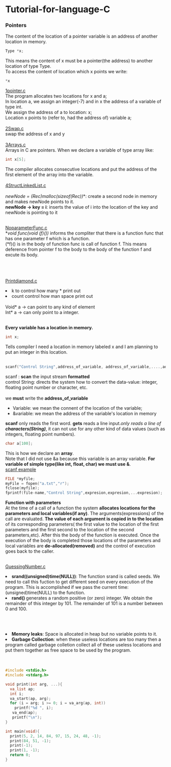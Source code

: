 # Tutorial-for-language-C
<h3>Pointers</h3>
The content of the location of a pointer variable is an address of another location in memory.<br>

```c
Type *x;
```
This means the content of x must be a pointer(the address) to another location of type Type.<br>
To access the content of location which x points we write:
```c
*x
```
[1pointer.c](https://github.com/Mira-Qiu/Tutorial-for-language-C/blob/master/2Pointer.c)<br>
The program allocates two locations for <h>x</h> and a;<br>
In location a, we assign an integer(-7) and in x the address of a variable of type int.<br>
We assign the address of a to location: x;<br>
Location x points to (refer to, had the address of) variable a;<br>
<br>
[2Swap.c](https://github.com/Mira-Qiu/Tutorial-for-language-C/blob/master/2Swap.c)<br>
swap the address of x and y<br>
<br>
[3Arrays.c](https://github.com/Mira-Qiu/Tutorial-for-language-C/blob/master/3Arrays.c)<br>
Arrays in C are pointers. When we declare a variable of type array like:
```c
int x[5];
```
The compiler allocates consecutive locations and put the address of the first element of the array into the variable.<br>
<br>
[4StructLinkedList.c](https://github.com/Mira-Qiu/Tutorial-for-language-C/blob/master/4StructLinkedList.c)<br>
<br>
**newNode = (Rec*)malloc(sizeof(Rec))**: create a second node in memory and makes newNode points to it.<br>
**newNode -> key = i**: inserts the value of i into the location of the key and newNode is pointing to it<br>
<br>

[NoparameterFunc.c](https://github.com/Mira-Qiu/Tutorial-for-language-C/blob/master/NoParameterFunc.c)
<br>
**void func(void (*f)())** informs the compliter that there is a function func that has one parameter f which is a function.<br>
(*f)() is in the body of function func is call of function f. This means deference from pointer f to the body to the body of the function f and excute its body.

<br><br><br>
[Printdiamond.c](https://github.com/Mira-Qiu/Tutorial-for-language-C/blob/master/PrintDiamond.c)<br>
<li> k to control how many * print out</li>
<li> count control how man space print out</li>
<br>
Void* a → can point to any kind of element<br>
Int* a → can only point to a integer.<br><br>

<strong> Every variable has a location in memory.</strong>
```c
int x;
```
Tells compiler I need a location in memory labeled x and I am planning to put an integer in this location.<br><br>
```c
scanf("Control String",address_of_variable, address_of_variable,....,address_of_variable)
```
scanf : <strong>scan</strong> the input stream <strong>formatted</strong></br>
control String: directs the system how to convert the data-value: integer, floating point number or character, etc.<br><br>
we <strong>must</strong> write the <strong>address_of_variable</strong></br>
<ul><li>Variable: we mean the connent of the location of the variable;</li>
<li>&variable: we mean the address of the variable's location in memory</li></ul>

<strong>scanf</Strong> only reads the first word. <Strong>gets</strong> reads a line input._*only reads a line of **characters(String)***_, it can not use for any other kind of data values (such as integers, floating point numbers).<br>
```c
char a[100];
```
This is how we declare an <strong>array</strong>.<br>
Note that I did not use &a because this variable is an array variable. __**For variable of simple type(like int, float, char) we must use &**__.<br>
[scanf example](https://github.com/Mira-Qiu/Tutorial-for-language-C/blob/master/scanfExample.c)<br>

```c
FILE *myfile;
myFile = fopen("a.txt","r");
fclose(myfile);
fprintf(file-name,"Control String",expresion,expresion,...expresion);
```
**Function with parameters**<br>
At the time of a call of a function the system **allocates locations for the parameters and local variables(if any)**. The arguments(expressions) of the call are evaluated. **The value of each argument is copied in to the location** of its corresponding parameters( the first value to the location of the first parameters and the first second to the location of the second parameters,etc). After this the body of the function is executed. Once the execution of the body is completed those locations of the parameters and local variables are **de-allocated(removed)** and the control of execution goes back to the caller.<br><br>

[GuessingNumber.c](https://github.com/Mira-Qiu/Tutorial-for-language-C/blob/master/GuessNumber.c)<br>
<li><strong>srand((unsigned)time(NULL))</strong>: The function srand is called seeds. We need to call this fuction to get different seed on every execution of the program. This is accomplished if we pass the current time:(unsigned)time(NULL) to the function.</li>
<li><strong>rand() </strong> generates a random positive (or zero) integer. We obtain the remainder of this integer by 101. The remainder of 101 is a number between 0 and 100.</li>

<br><br>
<li><strong> Memory leaks</strong>: Space is allocated in heap but no variable points to it.</li>
<li><strong> Garbage Collection</strong>: when these useless locations are too many then a program called garbage colletion collect all of these useless locations and put them together as free space to be used by the program.</li><br><br>

```c
#include <stdio.h>
#include <stdarg.h>

void print(int arg, ...){
  va_list ap;
  int i;
  va_start(ap, arg); 
  for (i = arg; i >= 0; i = va_arg(ap, int))
    printf("%d ", i);
   va_end(ap);
   printf("\n");
}

int main(void){
  print(5, 2, 14, 84, 97, 15, 24, 48, -1);
  print(84, 51, -1);
  print(-1);
  print(1, -1);
  return 0;
}
```
